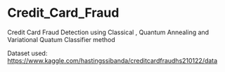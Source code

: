 # Credit_Card_Fraud
Credit Card Fraud Detection using Classical , Quantum Annealing and Variational Quatum Classifier method

Dataset used: https://www.kaggle.com/hastingssibanda/creditcardfraudhs210122/data
